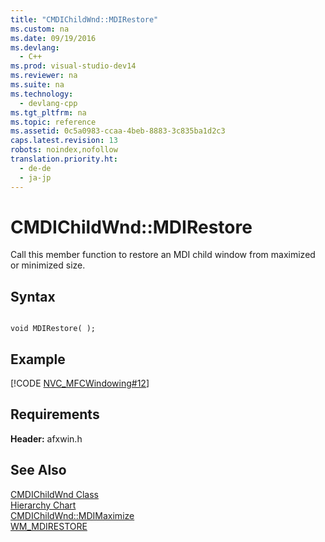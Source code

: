 ```yaml
---
title: "CMDIChildWnd::MDIRestore"
ms.custom: na
ms.date: 09/19/2016
ms.devlang: 
  - C++
ms.prod: visual-studio-dev14
ms.reviewer: na
ms.suite: na
ms.technology: 
  - devlang-cpp
ms.tgt_pltfrm: na
ms.topic: reference
ms.assetid: 0c5a0983-ccaa-4beb-8883-3c835ba1d2c3
caps.latest.revision: 13
robots: noindex,nofollow
translation.priority.ht: 
  - de-de
  - ja-jp
---
```

# CMDIChildWnd::MDIRestore
Call this member function to restore an MDI child window from maximized or minimized size.  
  
## Syntax  
  
```  
  
void MDIRestore( );  
```  
  
## Example  
 [!CODE [NVC_MFCWindowing#12](../CodeSnippet/VS_Snippets_Cpp/NVC_MFCWindowing#12)]  
  
## Requirements  
 **Header:** afxwin.h  
  
## See Also  
 [CMDIChildWnd Class](../vs140/CMDIChildWnd-Class.md)   
 [Hierarchy Chart](../vs140/Hierarchy-Chart.md)   
 [CMDIChildWnd::MDIMaximize](../vs140/CMDIChildWnd--MDIMaximize.md)   
 [WM_MDIRESTORE](http://msdn.microsoft.com/library/windows/desktop/ms644920)